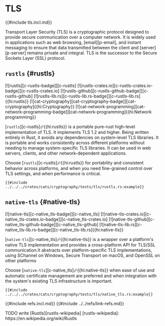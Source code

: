 # TLS

{{#include tls.incl.md}}

Transport Layer Security (TLS) is a cryptographic protocol designed to provide secure communication over a computer network. It is widely used in applications such as web browsing, [email][p-email], and instant messaging to ensure that data transmitted between the client and [server][p-server] remains private and integral. TLS is the successor to the Secure Sockets Layer (SSL) protocol.

## `rustls` {#rustls}

[![rustls][c-rustls-badge]][c-rustls] [![rustls-crates.io][c-rustls-crates.io-badge]][c-rustls-crates.io] [![rustls-github][c-rustls-github-badge]][c-rustls-github] [![rustls-lib.rs][c-rustls-lib.rs-badge]][c-rustls-lib.rs]{{hi:rustls}} [![cat-cryptography][cat-cryptography-badge]][cat-cryptography]{{hi:Cryptography}} [![cat-network-programming][cat-network-programming-badge]][cat-network-programming]{{hi:Network programming}}

[`rustls`][c-rustls]⮳{{hi:rustls}} is a portable pure-rust high-level implementation of TLS. It implements TLS 1.2 and higher. Being written entirely in Rust, it avoids any dependencies on system-level TLS libraries. It is portable and works consistently across different platforms without needing to manage system-specific TLS libraries. It can be used in web servers, clients, and other network-dependent applications.

Choose [`rustls`][c-rustls]⮳{{hi:rustls}} for portability and consistent behavior across platforms, and when you need fine-grained control over TLS settings, and when performance is critical.

```rust,editable
{{#include ../../../crates/cats/cryptography/tests/tls/rustls.rs:example}}
```

## `native-tls` {#native-tls}

[![native-tls][c-native_tls-badge]][c-native_tls] [![native-tls-crates.io][c-native_tls-crates.io-badge]][c-native_tls-crates.io] [![native-tls-github][c-native_tls-github-badge]][c-native_tls-github] [![native-tls-lib.rs][c-native_tls-lib.rs-badge]][c-native_tls-lib.rs]{{hi:native-tls}}

[`native-tls`][c-native_tls]⮳{{hi:native-tls}} is a wrapper over a platform's native TLS implementation and provides a cross-platform API for TLS/SSL communication.It abstracts over platform-specific TLS implementations, using SChannel on Windows, Secure Transport on macOS, and OpenSSL on other platforms

Choose [`native-tls`][c-native_tls]⮳{{hi:native-tls}} when ease of use and automatic certificate management are preferred and when integration with the system's existing TLS infrastructure is important.

```rust,editable
{{#include ../../../crates/cats/cryptography/tests/tls/native_tls.rs:example}}
```

{{#include refs.incl.md}}
{{#include ../../refs/link-refs.md}}

<div class="hidden">
TODO write
[Rustls][rustls-wikipedia]
[rustls-wikipedia]: https://en.wikipedia.org/wiki/Rustls
</div>
